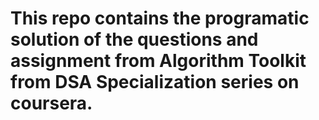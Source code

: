 # This repo contains the programatic solution of the questions and assignment from Algorithm Toolkit from DSA Specialization series on coursera.